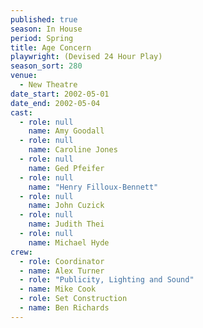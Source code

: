 ```yaml
---
published: true
season: In House
period: Spring
title: Age Concern
playwright: (Devised 24 Hour Play)
season_sort: 280
venue:
  - New Theatre
date_start: 2002-05-01
date_end: 2002-05-04
cast:
  - role: null
    name: Amy Goodall
  - role: null
    name: Caroline Jones
  - role: null
    name: Ged Pfeifer
  - role: null
    name: "Henry Filloux-Bennett"
  - role: null
    name: John Cuzick
  - role: null
    name: Judith Thei
  - role: null
    name: Michael Hyde
crew:
  - role: Coordinator
  - name: Alex Turner
  - role: "Publicity, Lighting and Sound"
  - name: Mike Cook
  - role: Set Construction
  - name: Ben Richards
---
```


